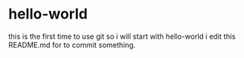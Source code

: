 # hello-world
this is the first time to use git so i will start with hello-world
i edit this README.md for to commit something.
